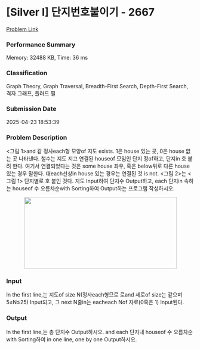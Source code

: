 <!-- Official English translation (US) — human-reviewed -->
<!-- Original: README.md -->
<!-- Translation generated: 2025-10-26 16:46:49 UTC -->

# [Silver I] 단지번호붙이기 - 2667 

[Problem Link](https://www.acmicpc.net/problem/2667) 

### Performance Summary

Memory: 32488 KB, Time: 36 ms

### Classification

Graph Theory, Graph Traversal, Breadth-First Search, Depth-First Search, 격자 그래프, 플러드 필

### Submission Date

2025-04-23 18:53:39

### Problem Description

<p><그림 1>and 같 정사each형 모양of 지도 exists. 1은 house 있는 곳, 0은 house 없는 곳 나타낸다. 철수는  지도 지고 연결된 houseof 모임인 단지 정of하고, 단지in 호 붙려 한다. 여기서 연결되었다는 것은 some house 좌우, 혹은 below위로 다른 house 있는 경우 말한다. 대each선상in house 있는 경우는 연결된 것 is not. <그림 2>는 <그림 1> 단지별로 호 붙인 것다. 지도 Input하여 단지수 Output하고, each 단지in 속하는 houseof 수 오름차순with Sorting하여 Output하는 프로그램 작성하시오.</p>

<p style="text-align: center;"><img alt="" src="" style="height:192px; width:409px"></p>

### Input 

 <p>In the first line,는 지도of size N(정사each형므로 로and 세로of size는 같으며 5≤N≤25) Input되고, 그 next N줄in는 eacheach Nof 자료(0혹은 1) Input된다.</p>

### Output 

 <p>In the first line,는 총 단지수 Output하시오. and each 단지내 houseof 수 오름차순with Sorting하여 in one line, one by one Output하시오.</p>

